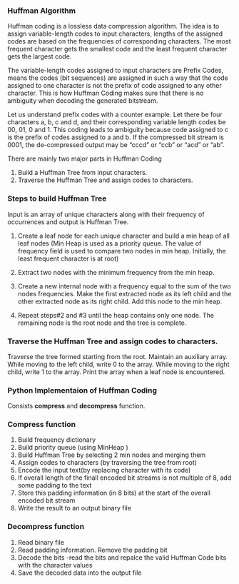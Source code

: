### Huffman Algorithm
Huffman coding is a lossless data compression algorithm. The idea is to assign variable-length codes to input characters, lengths of the assigned codes are based on the frequencies of corresponding characters. The most frequent character gets the smallest code and the least frequent character gets the largest code.

The variable-length codes assigned to input characters are Prefix Codes, means the codes (bit sequences) are assigned in such a way that the code assigned to one character is not the prefix of code assigned to any other character. This is how Huffman Coding makes sure that there is no ambiguity when decoding the generated bitstream. 

Let us understand prefix codes with a counter example. Let there be four characters a, b, c and d, and their corresponding variable length codes be 00, 01, 0 and 1. This coding leads to ambiguity because code assigned to c is the prefix of codes assigned to a and b. If the compressed bit stream is 0001, the de-compressed output may be “cccd” or “ccb” or “acd” or “ab”.

There are mainly two major parts in Huffman Coding

1. Build a Huffman Tree from input characters.
2. Traverse the Huffman Tree and assign codes to characters.

### Steps to build Huffman Tree

Input is an array of unique characters along with their frequency of occurrences and output is Huffman Tree. 

1. Create a leaf node for each unique character and build a min heap of all leaf    nodes (Min Heap is used as a priority queue. The value of frequency field is used to compare two nodes in min heap. Initially, the least frequent character is at root)

2. Extract two nodes with the minimum frequency from the min heap.
 
3. Create a new internal node with a frequency equal to the sum of the two nodes frequencies. Make the first extracted node as its left child and the other extracted node as its right child. Add this node to the min heap.

4. Repeat steps#2 and #3 until the heap contains only one node. The remaining node is the root node and the tree is complete.

### Traverse the Huffman Tree and assign codes to characters.
Traverse the tree formed starting from the root. Maintain an auxiliary array. While moving to the left child, write 0 to the array. While moving to the right child, write 1 to the array. Print the array when a leaf node is encountered.

### Python Implementaion of Huffman Coding

Consists **compress** and **decompress** function.

### Compress function
1. Build frequency dictionary
2. Build priority queue (using MinHeap ) 
3. Build Huffman Tree by selecting 2 min nodes and merging them 
4. Assign codes to characters (by traversing the tree from root)
5. Encode the input text(by replacing character with its code)
6. If overall length of the finall encoded bit streams is not multiple of 8, add some padding to the text
7. Store this padding information (in 8 bits) at the start of the overall encoded bit stream
8. Write the result to an output binary file

### Decompress function
1. Read binary file 
2. Read padding information. Remove the padding bit
3. Decode the bits -read the bits and repalce the valid Huffman Code bits with the character values
4. Save the decoded data into the output file


